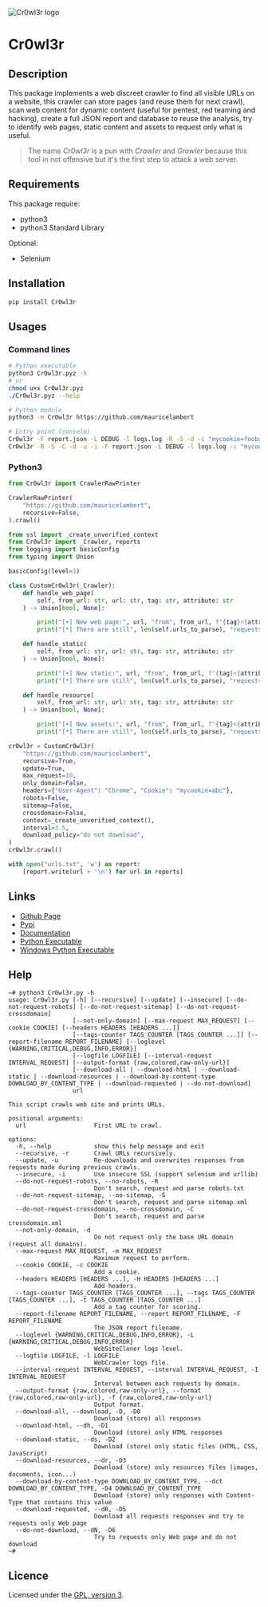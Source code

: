 ![Cr0wl3r logo](https://mauricelambert.github.io/info/python/security/Cr0wl3r_small.png "Cr0wl3r logo")

# Cr0wl3r

## Description

This package implements a web discreet crawler to find all visible URLs on a website, this crawler can store pages (and reuse them for next crawl), scan web content for dynamic content (useful for pentest, red teaming and hacking), create a full JSON report and database to reuse the analysis, try to identify web pages, static content and assets to request only what is useful.

> The name *Cr0wl3r* is a pun with *Crawler* and *Growler* because this tool in not offensive but it's the first step to attack a web server.

## Requirements

This package require: 
 - python3
 - python3 Standard Library

Optional:
 - Selenium

## Installation

```bash
pip install Cr0wl3r 
```

## Usages

### Command lines

```bash
# Python executable
python3 Cr0wl3r.pyz -h
# or
chmod u+x Cr0wl3r.pyz
./Cr0wl3r.pyz --help

# Python module
python3 -m Cr0wl3r https://github.com/mauricelambert

# Entry point (console)
Cr0wl3r -F report.json -L DEBUG -l logs.log -R -S -d -c "mycookie=foobar" -H "User-Agent:Chrome" -m 3 -t "p" -r https://github.com/mauricelambert
Cr0wl3r -R -S -C -d -u -i -F report.json -L DEBUG -l logs.log -c "mycookie=foobar" "session=abc" -c "counter=5" -H "User-Agent:Chrome" "Api-Key:myapikey" -H "Authorization:Basic QWxhZGRpbjpvcGVuIHNlc2FtZQ==" -m 5 -t "p" "img" -t "link" -I 3.5 -f "raw-url-only" -D4 "text/html" -r https://github.com/mauricelambert
```

### Python3

```python
from Cr0wl3r import CrawlerRawPrinter

CrawlerRawPrinter(
    "https://github.com/mauricelambert",
    recursive=False,
).crawl()
```

```python
from ssl import _create_unverified_context
from Cr0wl3r import _Crawler, reports
from logging import basicConfig
from typing import Union

basicConfig(level=1)

class CustomCr0wl3r(_Crawler):
    def handle_web_page(
        self, from_url: str, url: str, tag: str, attribute: str
    ) -> Union[bool, None]:

        print("[+] New web page:", url, "from", from_url, f"{tag}<{attribute}>")
        print("[*] There are still", len(self.urls_to_parse), "requests to send.")

    def handle_static(
        self, from_url: str, url: str, tag: str, attribute: str
    ) -> Union[bool, None]:

        print("[+] New static:", url, "from", from_url, f"{tag}<{attribute}>")
        print("[*] There are still", len(self.urls_to_parse), "requests to send.")

    def handle_resource(
        self, from_url: str, url: str, tag: str, attribute: str
    ) -> Union[bool, None]:

        print("[+] New assets:", url, "from", from_url, f"{tag}<{attribute}>")
        print("[*] There are still", len(self.urls_to_parse), "requests to send.")

cr0wl3r = CustomCr0wl3r(
    "https://github.com/mauricelambert",
    recursive=True,
    update=True,
    max_request=10,
    only_domain=False,
    headers={"User-Agent": "Chrome", "Cookie": "mycookie=abc"},
    robots=False,
    sitemap=False,
    crossdomain=False,
    context=_create_unverified_context(),
    interval=3.5,
    download_policy="do not download",
)
cr0wl3r.crawl()

with open("urls.txt", 'w') as report:
    [report.write(url + '\n') for url in reports]
```

## Links

 - [Github Page](https://github.com/mauricelambert/Cr0wl3r)
 - [Pypi](https://pypi.org/project/Cr0wl3r/)
 - [Documentation](https://mauricelambert.github.io/info/python/security/Cr0wl3r.html)
 - [Python Executable](https://mauricelambert.github.io/info/python/security/Cr0wl3r.pyz)
 - [Windows Python Executable](https://mauricelambert.github.io/info/python/security/Cr0wl3r.exe)

## Help

```text
~# python3 Cr0wl3r.py -h
usage: Cr0wl3r.py [-h] [--recursive] [--update] [--insecure] [--do-not-request-robots] [--do-not-request-sitemap] [--do-not-request-crossdomain]
                  [--not-only-domain] [--max-request MAX_REQUEST] [--cookie COOKIE] [--headers HEADERS [HEADERS ...]]
                  [--tags-counter TAGS_COUNTER [TAGS_COUNTER ...]] [--report-filename REPORT_FILENAME] [--loglevel {WARNING,CRITICAL,DEBUG,INFO,ERROR}]
                  [--logfile LOGFILE] [--interval-request INTERVAL_REQUEST] [--output-format {raw,colored,raw-only-url}]
                  [--download-all | --download-html | --download-static | --download-resources | --download-by-content-type DOWNLOAD_BY_CONTENT_TYPE | --download-requested | --do-not-download]
                  url

This script crawls web site and prints URLs.

positional arguments:
  url                   First URL to crawl.

options:
  -h, --help            show this help message and exit
  --recursive, -r       Crawl URLs recursively.
  --update, -u          Re-downloads and overwrites responses from requests made during previous crawls.
  --insecure, -i        Use insecure SSL (support selenium and urllib)
  --do-not-request-robots, --no-robots, -R
                        Don't search, request and parse robots.txt
  --do-not-request-sitemap, --no-sitemap, -S
                        Don't search, request and parse sitemap.xml
  --do-not-request-crossdomain, --no-crossdomain, -C
                        Don't search, request and parse crossdomain.xml
  --not-only-domain, -d
                        Do not request only the base URL domain (request all domains).
  --max-request MAX_REQUEST, -m MAX_REQUEST
                        Maximum request to perform.
  --cookie COOKIE, -c COOKIE
                        Add a cookie.
  --headers HEADERS [HEADERS ...], -H HEADERS [HEADERS ...]
                        Add headers.
  --tags-counter TAGS_COUNTER [TAGS_COUNTER ...], --tags TAGS_COUNTER [TAGS_COUNTER ...], -t TAGS_COUNTER [TAGS_COUNTER ...]
                        Add a tag counter for scoring.
  --report-filename REPORT_FILENAME, --report REPORT_FILENAME, -F REPORT_FILENAME
                        The JSON report filename.
  --loglevel {WARNING,CRITICAL,DEBUG,INFO,ERROR}, -L {WARNING,CRITICAL,DEBUG,INFO,ERROR}
                        WebSiteCloner logs level.
  --logfile LOGFILE, -l LOGFILE
                        WebCrawler logs file.
  --interval-request INTERVAL_REQUEST, --interval INTERVAL_REQUEST, -I INTERVAL_REQUEST
                        Interval between each requests by domain.
  --output-format {raw,colored,raw-only-url}, --format {raw,colored,raw-only-url}, -f {raw,colored,raw-only-url}
                        Output format.
  --download-all, --download, -D, -D0
                        Download (store) all responses
  --download-html, --dh, -D1
                        Download (store) only HTML responses
  --download-static, --ds, -D2
                        Download (store) only static files (HTML, CSS, JavaScript)
  --download-resources, --dr, -D3
                        Download (store) only resources files (images, documents, icon...)
  --download-by-content-type DOWNLOAD_BY_CONTENT_TYPE, --dct DOWNLOAD_BY_CONTENT_TYPE, -D4 DOWNLOAD_BY_CONTENT_TYPE
                        Download (store) only responses with Content-Type that contains this value
  --download-requested, --dR, -D5
                        Download all requests responses and try to requests only Web page
  --do-not-download, --dN, -D6
                        Try to requests only Web page and do not download
~# 
```

## Licence

Licensed under the [GPL, version 3](https://www.gnu.org/licenses/).
